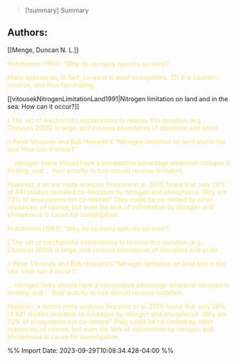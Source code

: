 
>[!summary] Summary
> 

## Authors:
[[Menge, Duncan N. L.]]
<p>  <span style="color: #F9E076">Hutchinson (1961): “Why do so many species co-exist?</span>  </p> <p>  <span style="color: #F9E076">Many species do, in fact, co-exist in most ecosystems. (2) It is counter-intuitive, and thus fascinating:</span>  </p> 
[[vitousekNitrogenLimitationLand1991|Nitrogen limitation on land and in the sea: How can it occur?]]

<p>  <span style="color: #F9E076">) The set of mechanistic explanations to resolve this question (e.g., Chesson 2000) is large, and crosses boundaries of discipline and scale</span>  </p> <p>  <span style="color: #F9E076">n Peter Vitousek and Bob Howarth’s “Nitrogen limitation on land and in the sea: How can it occur?”</span>  </p> <p>  <span style="color: #F9E076">... nitrogen fixers should have a competitive advantage wherever nitrogen is limiting, and ... their activity in turn should reverse limitation.</span>  </p> <p>  <span style="color: #F9E076">However, a recent meta-analysis (Harpole et al. 2011) found that only 28% of 641 studies revealed co-limitation by nitrogen and phosphorus. Why are 72% of ecosystems not co-limited? They could be co-limited by other resources, of course, but even the lack of colimitation by nitrogen and phosphorus is cause for investigation.</span>  </p> <p>  <span style="color: #F9E076">Hutchinson (1961): “Why do so many species co-exist?</span>  </p> <p>  <span style="color: #F9E076">) The set of mechanistic explanations to resolve this question (e.g., Chesson 2000) is large, and crosses boundaries of discipline and scale</span>  </p> <p>  <span style="color: #F9E076">n Peter Vitousek and Bob Howarth’s “Nitrogen limitation on land and in the sea: How can it occur?”</span>  </p> 

<p>  <span style="color: #F9E076">… nitrogen fxers should have a competitive advantage wherever nitrogen is limiting, and … their activity in turn should reverse limitation.</span>  </p> <p>  <span style="color: #F9E076">However, a recent meta-analysis (Harpole et al. 2011) found that only 28% of 641 studies revealed co-limitation by nitrogen and phosphorus. Why are 72% of ecosystems not co-limited? They could be co-limited by other resources, of course, but even the lack of colimitation by nitrogen and phosphorus is cause for investigation.</span>  </p> 

%% Import Date: 2023-09-29T10:08:34.428-04:00 %%
